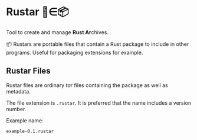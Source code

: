 # Rustar  🦀∈📦
Tool to create and manage **Rust Ar**chives.

📦 Rustars are portable files that contain a Rust package to include in other programs. Useful for packaging extensions for example.

## Rustar Files

Rustar files are ordinary *tar* files containing the package as well as metadata.

The file extension is `.rustar`. It is preferred that the name includes a version number.

Example name:

    example-0.1.rustar
